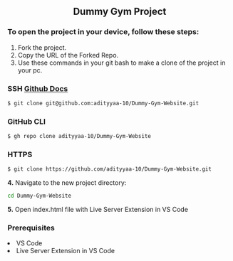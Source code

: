 <h2 align="center"> Dummy Gym Project </h2>

<h3>To open the project in your device, follow these steps:</h3>

1. Fork the project.
2. Copy the URL of the Forked Repo.
3. Use these commands in your git bash to make a clone of the project in your pc.

### SSH  [Github Docs](https://docs.github.com/en/authentication/connecting-to-github-with-ssh)

```bash
$ git clone git@github.com:adityyaa-10/Dummy-Gym-Website.git
```


### GitHub CLI

```bash
$ gh repo clone adityyaa-10/Dummy-Gym-Website
```

### HTTPS

```bash
$ git clone https://github.com/adityyaa-10/Dummy-Gym-Website.git
```


**4.** Navigate to the new project directory:

```bash
cd Dummy-Gym-Website
```

**5.** Open index.html file with Live Server Extension in VS Code

<h3>Prerequisites</h3

1. VS Code
2. Live Server Extension in VS Code


